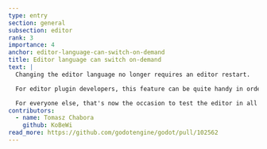```yaml
---
type: entry
section: general
subsection: editor
rank: 3
importance: 4
anchor: editor-language-can-switch-on-demand
title: Editor language can switch on-demand
text: |
  Changing the editor language no longer requires an editor restart.

  For editor plugin developers, this feature can be quite handy in order to test your translations.

  For everyone else, that's now the occasion to test the editor in all the languages it supports!
contributors:
  - name: Tomasz Chabora
    github: KoBeWi
read_more: https://github.com/godotengine/godot/pull/102562
---
```

